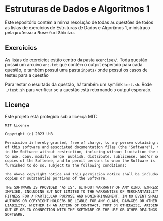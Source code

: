 # Estruturas de Dados e Algoritmos 1

Este repositório contém a minha resolução de todas as questões de todos as
listas de exercícios de Estruturas de Dados e Algoritmos 1, ministrado
pela professora Rose Yuri Shimizu.

## Exercícios

As listas de exercícios estão dentro da pasta `exercises/`. Toda questão
possui um arquivo `ans.txt` que contém o output esperado para cada questão, e
também possui uma pasta `inputs/` onde possui os casos de testes para a
questão.

Para testar o resultado da questão, há também um symlink `test.sh`. Rode
`./test.sh` para verificar se a questão está retornando o output esperado.

## Licença

Este projeto está protegido sob a licença MIT:

```txt
MIT License

Copyright (c) 2023 UnB

Permission is hereby granted, free of charge, to any person obtaining a copy
of this software and associated documentation files (the "Software"), to deal
in the Software without restriction, including without limitation the rights
to use, copy, modify, merge, publish, distribute, sublicense, and/or sell
copies of the Software, and to permit persons to whom the Software is
furnished to do so, subject to the following conditions:

The above copyright notice and this permission notice shall be included in all
copies or substantial portions of the Software.

THE SOFTWARE IS PROVIDED "AS IS", WITHOUT WARRANTY OF ANY KIND, EXPRESS OR
IMPLIED, INCLUDING BUT NOT LIMITED TO THE WARRANTIES OF MERCHANTABILITY,
FITNESS FOR A PARTICULAR PURPOSE AND NONINFRINGEMENT. IN NO EVENT SHALL THE
AUTHORS OR COPYRIGHT HOLDERS BE LIABLE FOR ANY CLAIM, DAMAGES OR OTHER
LIABILITY, WHETHER IN AN ACTION OF CONTRACT, TORT OR OTHERWISE, ARISING FROM,
OUT OF OR IN CONNECTION WITH THE SOFTWARE OR THE USE OR OTHER DEALINGS IN THE
SOFTWARE.
```
